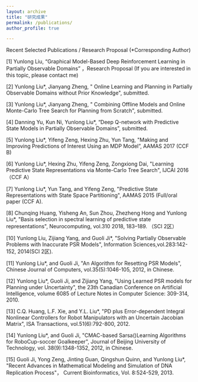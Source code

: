 ```yaml
---
layout: archive
title: "研究成果"
permalink: /publications/
author_profile: true

---
```

Recent Selected Publications / Research Proposal (*Corresponding Author)

[1] Yunlong Liu, “Graphical Model-Based Deep Reinforcement Learning in Partially Observable Domains” ，Research Proposal (If you are interested in this topic, please contact me)

[2] Yunlong Liu*, Jianyang Zheng, " Online Learning and Planning in Partially Observable Domains without Prior Knowledge", submitted.

[3] Yunlong Liu*, Jianyang Zheng, " Combining Offline Models and Online Monte-Carlo Tree Search for Planning from Scratch", submitted.

[4] Danning Yu, Kun Ni, Yunlong Liu*, “Deep Q-network with Predictive State Models in Partially Observable Domains”, submitted.

[5] Yunlong Liu*, Yifeng Zeng, Hexing Zhu, Yun Tang, "Making and Improving Predictions of Interest Using an MDP Model”, AAMAS 2017 (CCF B)

[6] Yunlong Liu*, Hexing Zhu, Yifeng Zeng, Zongxiong Dai, "Learning Predictive State Representations via Monte-Carlo Tree Search", IJCAI 2016 （CCF A）

[7] Yunlong Liu*, Yun Tang, and Yifeng Zeng, "Predictive State Representations with State Space Partitioning", AAMAS 2015 (Full/oral paper (CCF A).

[8] Chunqing Huang, Yisheng An, Sun Zhou, Zhezheng Hong and Yunlong Liu*, "Basis selection in spectral learning of predictive state representations", Neurocomputing, vol.310 2018, 183–189. （SCI 2区）

[10] Yunlong Liu, Zijiang Yang, and Guoli Ji*, "Solving Partially Observable Problems with Inaccurate PSR Models", Information Sciences,vol.283:142-152, 2014(SCI 2区).

[11] Yunlong Liu*, and Guoli Ji, "An Algorithm for Resetting PSR Models", Chinese Journal of Computers, vol.35(5):1046-105, 2012, in Chinese.

[12] Yunlong Liu*, Guoli Ji, and Zijiang Yang, "Using Learned PSR models for Planning under Uncertainty", the 23th Canadian Conference on Artificial Intelligence, volume 6085 of Lecture Notes in Computer Science: 309-314, 2010.

[13] C.Q. Huang, L.F. Xie, and Y.L. Liu*, "PD plus Error-dependent Integral Nonlinear Controllers for Robot Manipulators with an Uncertain Jacobian Matrix", ISA Transactions, vol.51(6):792-800, 2012.

[14] Yunlong Liu*, and Guoli Ji, "CMAC-based Sarsa()Learning Algorithms for RoboCup-soccer Goalkeeper", Journal of Beijing University of Technology, vol. 38(9):1348-1352, 2012, in Chinese.

[15] Guoli Ji, Yong Zeng, Jinting Guan, Qingshun Quinn, and Yunlong Liu*, "Recent Advances in Mathematical Modeling and Simulation of DNA Replication Process"， Current Bioinformatics, Vol. 8:524-529, 2013.
